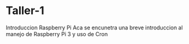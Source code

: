 # Taller-1
Introduccion Raspberry Pi
Aca se encunetra una breve introduccion al manejo de Raspberry Pi 3 y uso de Cron
